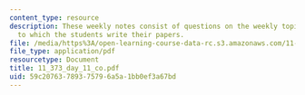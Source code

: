 ```yaml
---
content_type: resource
description: These weekly notes consist of questions on the weekly topics, in response
  to which the students write their papers.
file: /media/https%3A/open-learning-course-data-rc.s3.amazonaws.com/11-373-science-politics-and-environmental-policy-fall-2004/59c20763789375796a5a1bb0ef3a67bd_11_373_day_11_co.pdf
file_type: application/pdf
resourcetype: Document
title: 11_373_day_11_co.pdf
uid: 59c20763-7893-7579-6a5a-1bb0ef3a67bd
---
```

